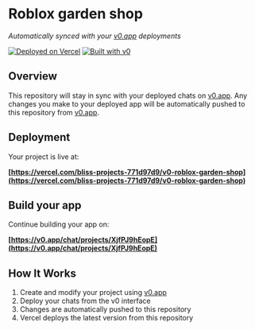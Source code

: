 # Roblox garden shop

*Automatically synced with your [v0.app](https://v0.app) deployments*

[![Deployed on Vercel](https://img.shields.io/badge/Deployed%20on-Vercel-black?style=for-the-badge&logo=vercel)](https://vercel.com/bliss-projects-771d97d9/v0-roblox-garden-shop)
[![Built with v0](https://img.shields.io/badge/Built%20with-v0.app-black?style=for-the-badge)](https://v0.app/chat/projects/XjfPJ9hEopE)

## Overview

This repository will stay in sync with your deployed chats on [v0.app](https://v0.app).
Any changes you make to your deployed app will be automatically pushed to this repository from [v0.app](https://v0.app).

## Deployment

Your project is live at:

**[https://vercel.com/bliss-projects-771d97d9/v0-roblox-garden-shop](https://vercel.com/bliss-projects-771d97d9/v0-roblox-garden-shop)**

## Build your app

Continue building your app on:

**[https://v0.app/chat/projects/XjfPJ9hEopE](https://v0.app/chat/projects/XjfPJ9hEopE)**

## How It Works

1. Create and modify your project using [v0.app](https://v0.app)
2. Deploy your chats from the v0 interface
3. Changes are automatically pushed to this repository
4. Vercel deploys the latest version from this repository
